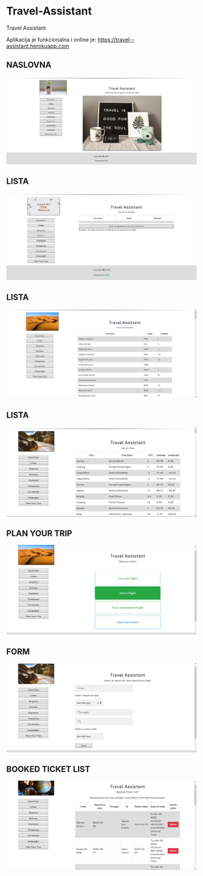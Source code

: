 # Travel-Assistant
Travel Assistant

Aplikacija je funkcionalna i online je: https://travel--assistant.herokuapp.com

## NASLOVNA

![alt text](https://github.com/suncica-negra/Travel-Assistant/blob/master/public/travel1.png)

## LISTA

![alt text](https://github.com/suncica-negra/Travel-Assistant/blob/master/public/travel2.png)

## LISTA

![alt text](https://github.com/suncica-negra/Travel-Assistant/blob/master/public/travel3.png)

## LISTA

![alt text](https://github.com/suncica-negra/Travel-Assistant/blob/master/public/travel4.png)

## PLAN YOUR TRIP

![alt text](https://github.com/suncica-negra/Travel-Assistant/blob/master/public/travel5.png)

## FORM

![alt text](https://github.com/suncica-negra/Travel-Assistant/blob/master/public/travel6.png)

## BOOKED TICKET LIST

![alt text](https://github.com/suncica-negra/Travel-Assistant/blob/master/public/travel7.png)
